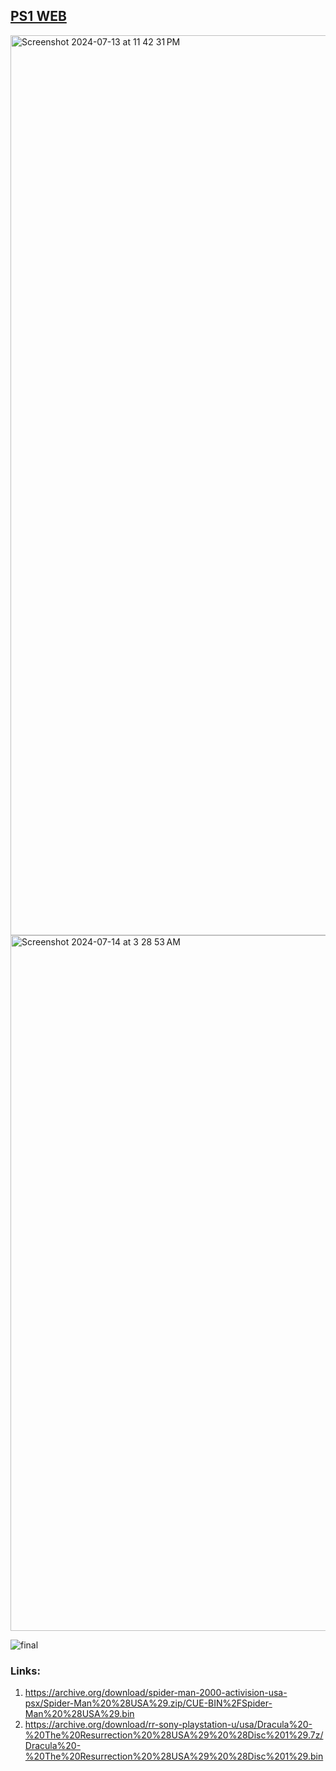 ## <a href="https://ps1-web.vercel.app/">PS1 WEB</a><br>
<img width="1440" alt="Screenshot 2024-07-13 at 11 42 31 PM" src="https://github.com/user-attachments/assets/d3b53bef-e962-4845-82e0-9897396225a9"><br>
<img width="1113" alt="Screenshot 2024-07-14 at 3 28 53 AM" src="https://github.com/user-attachments/assets/c6e15b38-e3c6-4678-82e4-70b7d5937a41">


![final](https://github.com/user-attachments/assets/b92b9a07-a155-4086-bd1a-1123dcdbf795)
### Links:
1. https://archive.org/download/spider-man-2000-activision-usa-psx/Spider-Man%20%28USA%29.zip/CUE-BIN%2FSpider-Man%20%28USA%29.bin<br>
2. https://archive.org/download/rr-sony-playstation-u/usa/Dracula%20-%20The%20Resurrection%20%28USA%29%20%28Disc%201%29.7z/Dracula%20-%20The%20Resurrection%20%28USA%29%20%28Disc%201%29.bin<br>
